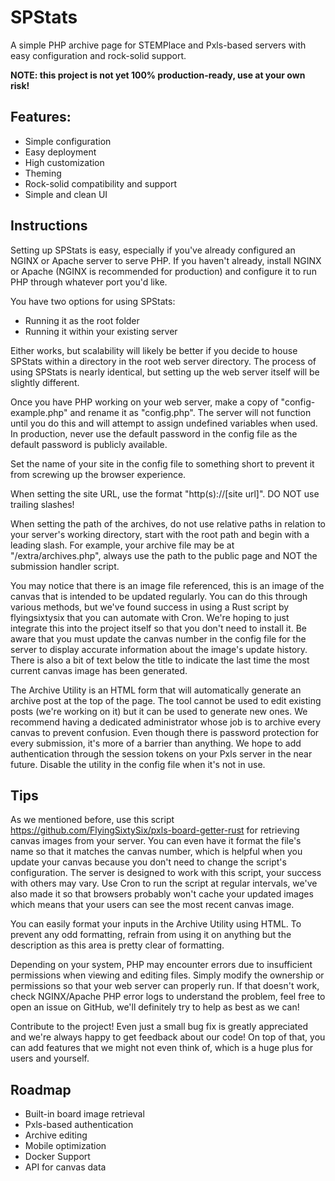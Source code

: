# SPStats
A simple PHP archive page for STEMPlace and Pxls-based servers with easy configuration and rock-solid support.

**NOTE: this project is not yet 100% production-ready, use at your own risk!**

## Features:
  - Simple configuration
  - Easy deployment
  - High customization
  - Theming
  - Rock-solid compatibility and support
  - Simple and clean UI

## Instructions
Setting up SPStats is easy, especially if you've already configured an NGINX or Apache server to serve PHP. If you haven't already, install NGINX or Apache (NGINX is recommended for production) and configure it to run PHP through whatever port you'd like.

You have two options for using SPStats:
  - Running it as the root folder
  - Running it within your existing server
 
 Either works, but scalability will likely be better if you decide to house SPStats within a directory in the root web server directory. The process of using SPStats is nearly identical, but setting up the web server itself will be slightly different.
 
 Once you have PHP working on your web server, make a copy of "config-example.php" and rename it as "config.php". The server will not function until you do this and will attempt to assign undefined variables when used. In production, never use the default password in the config file as the default password is publicly available.
 
 Set the name of your site in the config file to something short to prevent it from screwing up the browser experience.
 
 When setting the site URL, use the format "http(s)://[site url]". DO NOT use trailing slashes!
 
 When setting the path of the archives, do not use relative paths in relation to your server's working directory, start with the root path and begin with a leading slash. For example, your archive file may be at "/extra/archives.php", always use the path to the public page and NOT the submission handler script.
 
 You may notice that there is an image file referenced, this is an image of the canvas that is intended to be updated regularly. You can do this through various methods, but we've found success in using a Rust script by flyingsixtysix that you can automate with Cron. We're hoping to just integrate this into the project itself so that you don't need to install it. Be aware that you must update the canvas number in the config file for the server to display accurate information about the image's update history. There is also a bit of text below the title to indicate the last time the most current canvas image has been generated.
 
 The Archive Utility is an HTML form that will automatically generate an archive post at the top of the page. The tool cannot be used to edit existing posts (we're working on it) but it can be used to generate new ones. We recommend having a dedicated administrator whose job is to archive every canvas to prevent confusion. Even though there is password protection for every submission, it's more of a barrier than anything. We hope to add authentication through the session tokens on your Pxls server in the near future. Disable the utility in the config file when it's not in use.
 
## Tips
  As we mentioned before, use this script https://github.com/FlyingSixtySix/pxls-board-getter-rust for retrieving canvas images from your server. You can even have it format the file's name so that it matches the canvas number, which is helpful when you update your canvas because you don't need to change the script's configuration. The server is designed to work with this script, your success with others may vary. Use Cron to run the script at regular intervals, we've also made it so that browsers probably won't cache your updated images which means that your users can see the most recent canvas image.
  
  You can easily format your inputs in the Archive Utility using HTML. To prevent any odd formatting, refrain from using it on anything but the description as this area is pretty clear of formatting.
  
  Depending on your system, PHP may encounter errors due to insufficient permissions when viewing and editing files. Simply modify the ownership or permissions so that your web server can properly run. If that doesn't work, check NGINX/Apache PHP error logs to understand the problem, feel free to open an issue on GitHub, we'll definitely try to help as best as we can!
  
  Contribute to the project! Even just a small bug fix is greatly appreciated and we're always happy to get feedback about our code! On top of that, you can add features that we might not even think of, which is a huge plus for users and yourself.
  
## Roadmap
  - Built-in board image retrieval
  - Pxls-based authentication
  - Archive editing
  - Mobile optimization
  - Docker Support
  - API for canvas data
